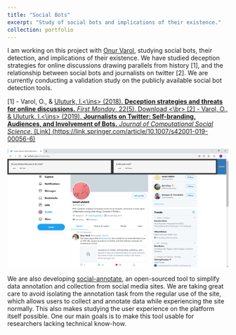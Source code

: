 ```yaml
---
title: "Social Bots"
excerpt: "Study of social bots and implications of their existence."
collection: portfolio 
---
```


I am working on this project with [Onur Varol](http://www.onurvarol.com/), studying social bots, their detection, and implications of their existence. We have studied deception strategies for online discussions drawing parallels from history \[1\], and the relationship between social bots and journalists on twitter \[2\]. We are currently conducting a validation study on the publicly available social bot detection tools.

\[1\] - Varol, O., & <ins>Uluturk, I.<\ins> (2018).  <b>Deception strategies and threats for online discussions.</b> <i>First Monday</i>, 22(5). [Download](https://t.co/IPHzYAb3Ms?amp=1) <\br>
\[2\] - Varol, O., & <ins>Uluturk, I.<\ins> (2019).  <b>Journalists on Twitter: Self-branding, Audiences, and Involvement of Bots.</b> <i>Journal of Computational Social Science</i>. [Link] (https://link.springer.com/article/10.1007/s42001-019-00056-6)

<img src='images/content-annotator_user_survey_example.png' width=%80>

We are also developing [social-annotate](https://github.com/uluturki/twitter_annotate), an open-sourced tool to simplify data annotation and collection from social media sites. We are taking great care to avoid isolating the annotation task from the regular use of the site, which allows users to collect and annotate data while experiencing the site normally. This also makes studying the user experience on the platform itself possible. One our main goals is to make this tool usable for researchers lacking technical know-how.


